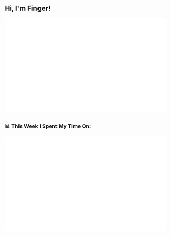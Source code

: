 <h2> Hi, I'm Finger!</h2>

<img align="right" src="https://raw.githubusercontent.com/spianmo/github-stats/master/generated/overview.svg#gh-light-mode-only">

<!-- <img align="right" height="160em" src="https://github-readme-stats-eight-theta.vercel.app/api/top-langs/?username=spianmo&layout=compact&langs_count=8&theme=algolia"/>	 -->
	
```go
package main

type Me struct {
	Name   string
	Job    string
	Code   string
	Skills string
}

func main() {
	me := &Me{
		Name:   "Finger",
		Job:    "Client-side Engineer",
		Code:   "Java and C++ and Others",
		Skills: "Android Security NLP ^o^",
	}
	_ = me
}
```


<h3>📊 This Week I Spent My Time On:</h3>
<img align='right' src="https://raw.githubusercontent.com/spianmo/github-stats/master/generated/languages.svg#gh-light-mode-only">

<!--START_SECTION:waka-->

```text
Java                   17 hrs 45 mins  ███████████████░░░░░░░░░░   59.59 %
Groovy                 3 hrs 18 mins   ██▓░░░░░░░░░░░░░░░░░░░░░░   11.13 %
Gradle                 2 hrs 10 mins   █▓░░░░░░░░░░░░░░░░░░░░░░░   07.29 %
XML                    2 hrs 8 mins    █▓░░░░░░░░░░░░░░░░░░░░░░░   07.21 %
Kotlin                 1 hr 25 mins    █▒░░░░░░░░░░░░░░░░░░░░░░░   04.78 %
Properties             42 mins         ▓░░░░░░░░░░░░░░░░░░░░░░░░   02.40 %
```

<!--END_SECTION:waka-->
